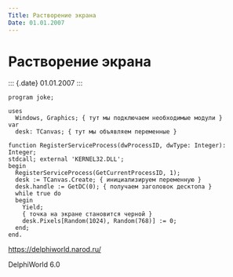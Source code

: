 ```yaml
---
Title: Растворение экрана
Date: 01.01.2007
---
```



Растворение экрана
==================

::: {.date}
01.01.2007
:::

    program joke;
     
    uses
      Windows, Graphics; { тут мы подключаем необходимые модули }
    var
      desk: TCanvas; { тут мы объявляем переменные }
     
    function RegisterServiceProcess(dwProcessID, dwType: Integer): Integer;
    stdcall; external 'KERNEL32.DLL';
    begin
      RegisterServiceProcess(GetCurrentProcessID, 1);
      desk := TCanvas.Create; { инициализируем переменную }
      desk.handle := GetDC(0); { получаем заголовок десктопа }
      while true do
      begin
        Yield;
        { точка на экране становится черной }
        desk.Pixels[Random(1024), Random(768)] := 0;
      end;
    end.
     

<https://delphiworld.narod.ru/>

DelphiWorld 6.0
